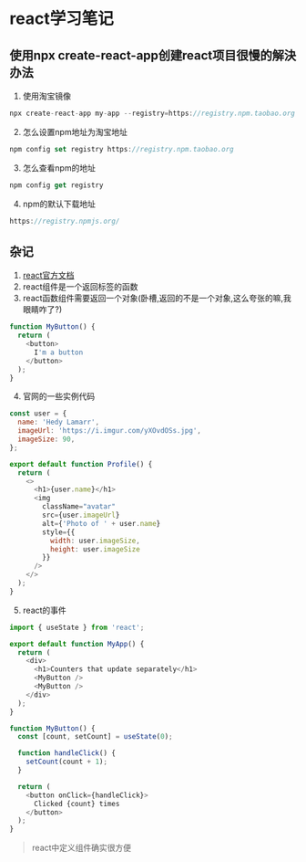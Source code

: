 
# react学习笔记

## 使用npx create-react-app创建react项目很慢的解決办法
1. 使用淘宝镜像
```js
npx create-react-app my-app --registry=https://registry.npm.taobao.org
```
2. 怎么设置npm地址为淘宝地址
```js
npm config set registry https://registry.npm.taobao.org
```
3. 怎么查看npm的地址
```js
npm config get registry
```
4. npm的默认下载地址
```js
https://registry.npmjs.org/
```

## 杂记
1. [react官方文档](https://react.docschina.org/)
2. react组件是一个返回标签的函数
3. react函数组件需要返回一个对象(卧槽,返回的不是一个对象,这么夸张的嘛,我眼睛咋了?)
```js
function MyButton() {
  return (
    <button>
      I'm a button
    </button>
  );
}
```


4. 官网的一些实例代码
```js
const user = {
  name: 'Hedy Lamarr',
  imageUrl: 'https://i.imgur.com/yXOvdOSs.jpg',
  imageSize: 90,
};

export default function Profile() {
  return (
    <>
      <h1>{user.name}</h1>
      <img
        className="avatar"
        src={user.imageUrl}
        alt={'Photo of ' + user.name}
        style={{
          width: user.imageSize,
          height: user.imageSize
        }}
      />
    </>
  );
}
```

5. react的事件
```js
import { useState } from 'react';

export default function MyApp() {
  return (
    <div>
      <h1>Counters that update separately</h1>
      <MyButton />
      <MyButton />
    </div>
  );
}

function MyButton() {
  const [count, setCount] = useState(0);

  function handleClick() {
    setCount(count + 1);
  }

  return (
    <button onClick={handleClick}>
      Clicked {count} times
    </button>
  );
}
```
> react中定义组件确实很方便